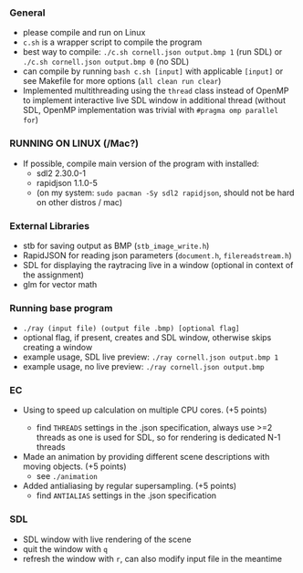 ### General
- please compile and run on Linux
- `c.sh` is a wrapper script to compile the program
- best way to compile: `./c.sh cornell.json output.bmp 1` (run SDL) or `./c.sh cornell.json output.bmp 0` (no SDL)
- can compile by running `bash c.sh [input]` with applicable `[input]` or see Makefile for more options (`all clean run clear`)
- Implemented multithreading using the `thread` class instead of OpenMP to implement interactive live SDL window in additional thread (without SDL, OpenMP implementation was trivial with `#pragma omp parallel for`)

### RUNNING ON LINUX (/Mac?)
- If possible, compile main version of the program with installed:
  - sdl2 2.30.0-1
  - rapidjson 1.1.0-5
  - (on my system: `sudo pacman -Sy sdl2 rapidjson`, should not be hard on other distros / mac)


### External Libraries
- stb for saving output as BMP (`stb_image_write.h`)
- RapidJSON for reading json parameters (`document.h`, `filereadstream.h`)
- SDL for displaying the raytracing live in a window (optional in context of the assignment)
- glm for vector math

### Running base program
- `./ray (input file) (output file .bmp) [optional flag]`
- optional flag, if present, creates and SDL window, otherwise skips creating a window
- example usage, SDL live preview: `./ray cornell.json output.bmp 1`
- example usage, no live preview: `./ray cornell.json output.bmp`

### EC
- Using <threads> to speed up calculation on multiple CPU cores. (+5 points)
  - find `THREADS` settings in the .json specification, always use >=2 threads as one is used for SDL, so for rendering is dedicated N-1 threads
- Made an animation by providing different scene descriptions with moving objects. (+5 points)
  - see `./animation`
- Added antialiasing by regular supersampling. (+5 points)
  - find `ANTIALIAS` settings in the .json specification

### SDL 
- SDL window with live rendering of the scene
- quit the window with `q`
- refresh the window with `r`, can also modify input file in the meantime


